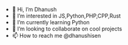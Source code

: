 - 👋 Hi, I’m Dhanush
- 👀 I’m interested in JS,Python,PHP,CPP,Rust
- 🌱 I’m currently learning Python
- 💞️ I’m looking to collaborate on cool projects
- 📫 How to reach me @dhanushisen

<!---
dhanushisen/dhanushisen is a ✨ special ✨ repository because its `README.md` (this file) appears on your GitHub profile.
You can click the Preview link to take a look at your changes.
--->
